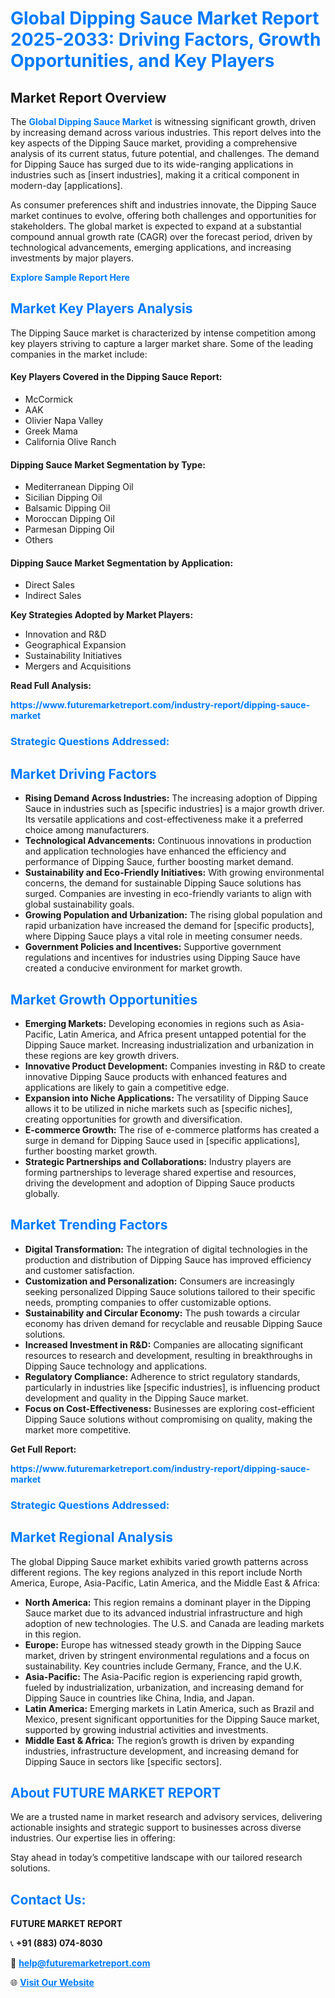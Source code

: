 <h1 style="color: #007BFF;">Global Dipping Sauce Market Report 2025-2033: Driving Factors, Growth Opportunities, and Key Players</h1>

<section id="overview">
<h2>Market Report Overview</h2>
<p>The <a href="https://www.futuremarketreport.com/industry-report/dipping-sauce-market" style="color: #007BFF; text-decoration: none;"><strong>Global Dipping Sauce Market</strong></a> is witnessing significant growth, driven by increasing demand across various industries. This report delves into the key aspects of the Dipping Sauce market, providing a comprehensive analysis of its current status, future potential, and challenges. The demand for Dipping Sauce has surged due to its wide-ranging applications in industries such as [insert industries], making it a critical component in modern-day [applications].</p>
<p>As consumer preferences shift and industries innovate, the Dipping Sauce market continues to evolve, offering both challenges and opportunities for stakeholders. The global market is expected to expand at a substantial compound annual growth rate (CAGR) over the forecast period, driven by technological advancements, emerging applications, and increasing investments by major players.</p>
</section>

<section id="overview">
<p><a href="https://www.futuremarketreport.com/request-sample/reportId=34440" style="color: #007BFF; text-decoration: none;"><strong>Explore Sample Report Here</strong></a></p>
</section>

<section id="key-players">
<h2 style="color: #007BFF;">Market Key Players Analysis</h2>
<p>The Dipping Sauce market is characterized by intense competition among key players striving to capture a larger market share. Some of the leading companies in the market include:</p>
<h4>Key Players Covered in the Dipping Sauce Report:</h4>
<ul><li>McCormick</li><li>AAK</li><li>Olivier Napa Valley</li><li>Greek Mama</li><li>California Olive Ranch</li></ul>
<h4>Dipping Sauce Market Segmentation by Type:</h4>
<ul><li>Mediterranean Dipping Oil</li><li>Sicilian Dipping Oil</li><li>Balsamic Dipping Oil</li><li>Moroccan Dipping Oil</li><li>Parmesan Dipping Oil</li><li>Others</li></ul>

<h4>Dipping Sauce Market Segmentation by Application:</h4>
<ul><li>Direct Sales</li><li>Indirect Sales</li></ul>
<p><strong>Key Strategies Adopted by Market Players:</strong></p>
<ul>
<li>Innovation and R&D</li>
<li>Geographical Expansion</li>
<li>Sustainability Initiatives</li>
<li>Mergers and Acquisitions</li>
</ul>
</section>

<section>
<p><strong>Read Full Analysis: </strong></p><a href="https://www.futuremarketreport.com/industry-report/dipping-sauce-market" style="color: #007BFF; text-decoration: none;"><strong>https://www.futuremarketreport.com/industry-report/dipping-sauce-market</strong></a>
<h3 style="color: #007BFF;">Strategic Questions Addressed:</h3>
</section>

<section id="driving-factors">
<h2 style="color: #007BFF;">Market Driving Factors</h2>
<ul>
<li><strong>Rising Demand Across Industries:</strong> The increasing adoption of Dipping Sauce in industries such as [specific industries] is a major growth driver. Its versatile applications and cost-effectiveness make it a preferred choice among manufacturers.</li>
<li><strong>Technological Advancements:</strong> Continuous innovations in production and application technologies have enhanced the efficiency and performance of Dipping Sauce, further boosting market demand.</li>
<li><strong>Sustainability and Eco-Friendly Initiatives:</strong> With growing environmental concerns, the demand for sustainable Dipping Sauce solutions has surged. Companies are investing in eco-friendly variants to align with global sustainability goals.</li>
<li><strong>Growing Population and Urbanization:</strong> The rising global population and rapid urbanization have increased the demand for [specific products], where Dipping Sauce plays a vital role in meeting consumer needs.</li>
<li><strong>Government Policies and Incentives:</strong> Supportive government regulations and incentives for industries using Dipping Sauce have created a conducive environment for market growth.</li>
</ul>
</section>

<section id="growth-opportunities">
<h2 style="color: #007BFF;">Market Growth Opportunities</h2>
<ul>
<li><strong>Emerging Markets:</strong> Developing economies in regions such as Asia-Pacific, Latin America, and Africa present untapped potential for the Dipping Sauce market. Increasing industrialization and urbanization in these regions are key growth drivers.</li>
<li><strong>Innovative Product Development:</strong> Companies investing in R&D to create innovative Dipping Sauce products with enhanced features and applications are likely to gain a competitive edge.</li>
<li><strong>Expansion into Niche Applications:</strong> The versatility of Dipping Sauce allows it to be utilized in niche markets such as [specific niches], creating opportunities for growth and diversification.</li>
<li><strong>E-commerce Growth:</strong> The rise of e-commerce platforms has created a surge in demand for Dipping Sauce used in [specific applications], further boosting market growth.</li>
<li><strong>Strategic Partnerships and Collaborations:</strong> Industry players are forming partnerships to leverage shared expertise and resources, driving the development and adoption of Dipping Sauce products globally.</li>
</ul>
</section>

<section id="trending-factors">
<h2 style="color: #007BFF;">Market Trending Factors</h2>
<ul>
<li><strong>Digital Transformation:</strong> The integration of digital technologies in the production and distribution of Dipping Sauce has improved efficiency and customer satisfaction.</li>
<li><strong>Customization and Personalization:</strong> Consumers are increasingly seeking personalized Dipping Sauce solutions tailored to their specific needs, prompting companies to offer customizable options.</li>
<li><strong>Sustainability and Circular Economy:</strong> The push towards a circular economy has driven demand for recyclable and reusable Dipping Sauce solutions.</li>
<li><strong>Increased Investment in R&D:</strong> Companies are allocating significant resources to research and development, resulting in breakthroughs in Dipping Sauce technology and applications.</li>
<li><strong>Regulatory Compliance:</strong> Adherence to strict regulatory standards, particularly in industries like [specific industries], is influencing product development and quality in the Dipping Sauce market.</li>
<li><strong>Focus on Cost-Effectiveness:</strong> Businesses are exploring cost-efficient Dipping Sauce solutions without compromising on quality, making the market more competitive.</li>
</ul>
</section>

<section>
<p><strong>Get Full Report: </strong></p><a href="https://www.futuremarketreport.com/industry-report/dipping-sauce-market" style="color: #007BFF; text-decoration: none;"><strong>https://www.futuremarketreport.com/industry-report/dipping-sauce-market</strong></a>
<h3 style="color: #007BFF;">Strategic Questions Addressed:</h3>
</section>


<section id="regional-analysis">
<h2 style="color: #007BFF;">Market Regional Analysis</h2>
<p>The global Dipping Sauce market exhibits varied growth patterns across different regions. The key regions analyzed in this report include North America, Europe, Asia-Pacific, Latin America, and the Middle East & Africa:</p>
<ul>
<li><strong>North America:</strong> This region remains a dominant player in the Dipping Sauce market due to its advanced industrial infrastructure and high adoption of new technologies. The U.S. and Canada are leading markets in this region.</li>
<li><strong>Europe:</strong> Europe has witnessed steady growth in the Dipping Sauce market, driven by stringent environmental regulations and a focus on sustainability. Key countries include Germany, France, and the U.K.</li>
<li><strong>Asia-Pacific:</strong> The Asia-Pacific region is experiencing rapid growth, fueled by industrialization, urbanization, and increasing demand for Dipping Sauce in countries like China, India, and Japan.</li>
<li><strong>Latin America:</strong> Emerging markets in Latin America, such as Brazil and Mexico, present significant opportunities for the Dipping Sauce market, supported by growing industrial activities and investments.</li>
<li><strong>Middle East & Africa:</strong> The region’s growth is driven by expanding industries, infrastructure development, and increasing demand for Dipping Sauce in sectors like [specific sectors].</li>
</ul>
</section>

<footer>
<h2 style="color: #007BFF;">About FUTURE MARKET REPORT</h2>
<p>We are a trusted name in market research and advisory services, delivering actionable insights and strategic support to businesses across diverse industries. Our expertise lies in offering:</p>

<p>Stay ahead in today’s competitive landscape with our tailored research solutions.</p>

<h2 style="color: #007BFF;">Contact Us:</h2>
<p><strong>FUTURE MARKET REPORT</strong></p>
<p>📞 <strong>+91 (883) 074-8030</strong></p>
<p>📧 <strong><a href="mailto:help@futuremarketreport.com" style="color: #007BFF;">help@futuremarketreport.com</a></strong></p>
<p>🌐 <strong><a href="https://www.futuremarketreport.com/" style="color: #007BFF;">Visit Our Website</a></strong></p>
</footer>